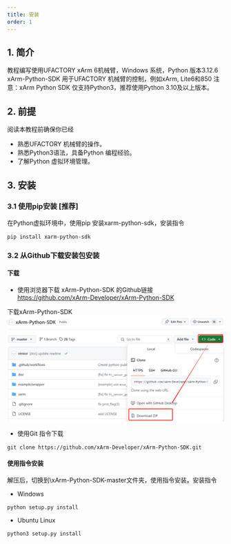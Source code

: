 ```yaml
---
title: 安装
order: 1
---
```


## 1. 简介

教程编写使用UFACTORY xArm 6机械臂，Windows 系统，Python 版本3.12.6
xArm-Python-SDK 用于UFACTORY 机械臂的控制，例如xArm, Lite6和850
注意：xArm Python SDK 仅支持Python3，推荐使用Python 3.10及以上版本。


## 2. 前提

阅读本教程前确保你已经
* 熟悉UFACTORY 机械臂的操作。
* 熟悉Python3语法，具备Python 编程经验。
* 了解Python 虚拟环境管理。

## 3. 安装
### 3.1 使用pip安装 [推荐]
在Python虚拟环境中，使用pip 安装xarm-python-sdk，安装指令
```
pip install xarm-python-sdk
```

### 3.2 从Github下载安装包安装

#### 下载
* 使用浏览器下载
xArm-Python-SDK 的Github链接
https://github.com/xArm-Developer/xArm-Python-SDK

下载xArm-Python-SDK 
![](./assets/xarm_python_sdk_download.png)


*  使用Git 指令下载

```
git clone https://github.com/xArm-Developer/xArm-Python-SDK.git
```

#### 使用指令安装

解压后，切换到\xArm-Python-SDK-master文件夹，使用指令安装。安装指令

* Windows 
```
python setup.py install
```
* Ubuntu Linux
```
python3 setup.py install
```